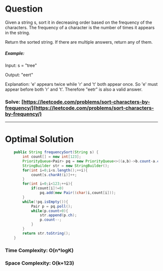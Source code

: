 # Question

Given a string s, sort it in decreasing order based on the frequency of the characters. The frequency of a character is the number of times it appears in the string.

Return the sorted string. If there are multiple answers, return any of them.



##### Example:

Input: s = "tree"

Output: "eert"

Explanation: 'e' appears twice while 'r' and 't' both appear once.
So 'e' must appear before both 'r' and 't'. Therefore "eetr" is also a valid answer.



### Solve: [https://leetcode.com/problems/sort-characters-by-frequency/](https://leetcode.com/problems/sort-characters-by-frequency/)

***

# Optimal Solution
        

``` java
    public String frequencySort(String s) {
        int count[] = new int[123];
        PriorityQueue<Pair> pq = new PriorityQueue<>((a,b)->b.count-a.count);
        StringBuilder str = new StringBuilder();
        for(int i=0;i<s.length();++i){
            count[s.charAt(i)]++;
        }
        for(int i=0;i<123;++i){
            if(count[i]!=0)
                pq.add(new Pair((char)i,count[i]));
        }
        while(!pq.isEmpty()){
            Pair p = pq.poll();
            while(p.count>0){
                str.append(p.ch);
                p.count--;
            }
        }
        return str.toString();
    }
```

### Time Complexity: O(n*logK)
### Space Complexity: O(k+123)